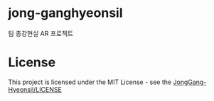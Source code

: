 # jong-ganghyeonsil
팀 종강현실 AR 프로젝트
# License
This project is licensed under the MIT License - see the [JongGang-Hyeonsil/LICENSE](LICENSE)
